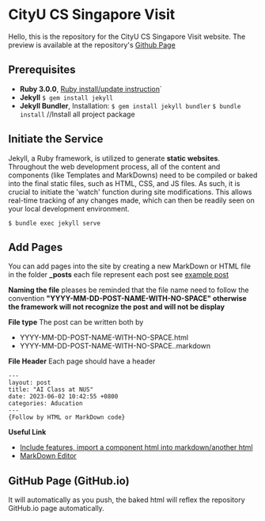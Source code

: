 # CityU CS Singapore Visit

Hello, this is the repository for the CityU CS Singapore Visit website. The preview is available at the repository's [Github Page](https://h11maitree.github.io/SGVisit/)

## Prerequisites

- **Ruby 3.0.0**,  [Ruby install/update instruction](https://stackoverflow.com/a/38194139)`
- **Jekyll**
`$ gem install jekyll`
- **Jekyll Bundler**,  Installation: 
`$ gem install jekyll bundler` 
`$ bundle install` //Install all project package

## Initiate the Service
Jekyll, a Ruby framework, is utilized to generate **static websites**. Throughout the web development process, all of the content and components (like Templates and MarkDowns) need to be compiled or baked into the final static files, such as HTML, CSS, and JS files. As such, it is crucial to initiate the 'watch' function during site modifications. This allows real-time tracking of any changes made, which can then be readily seen on your local development environment.

    $ bundle exec jekyll serve

## Add Pages

You can add pages into the site by creating a new MarkDown or HTML file in the folder **_posts** each file represent each post see [example post](./_posts/2023-06-05-day-one.markdown)

**Naming the file**
pleases be reminded that the file name need to follow the convention **"YYYY-MM-DD-POST-NAME-WITH-NO-SPACE" otherwise the framework will not recognize the post and will not be display**

**File type**
The post can be written both by 
- YYYY-MM-DD-POST-NAME-WITH-NO-SPACE.html
- YYYY-MM-DD-POST-NAME-WITH-NO-SPACE..markdown

**File Header**
Each page should have a header 

    ---
    layout: post
    title: "AI Class at NUS"
    date: 2023-06-02 10:42:55 +0800
    categories: Aducation
    ---
    {Follow by HTML or MarkDown code}
 **Useful Link**
 - [Include features, import a component html into markdown/another html](https://jekyllrb.com/docs/includes/)
 - [MarkDown Editor](https://stackedit.io/app#)

## GitHub Page (GitHub.io)
It will automatically as you push, the baked html will reflex the repository GitHub.io page automatically.